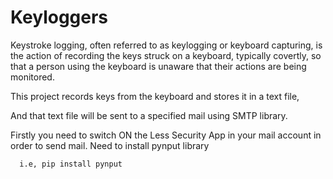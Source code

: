# Keyloggers
Keystroke logging, often referred to as keylogging or keyboard capturing, is the action of recording the keys struck on a keyboard, typically covertly, so that a person using the keyboard is unaware that their actions are being monitored.








This project records keys from the keyboard and stores it in a text file,

And that text file will be sent to a specified mail using SMTP library.



Firstly you need to switch ON the Less Security App in your mail account in order to send mail.
Need to install pynput library

      i.e, pip install pynput

